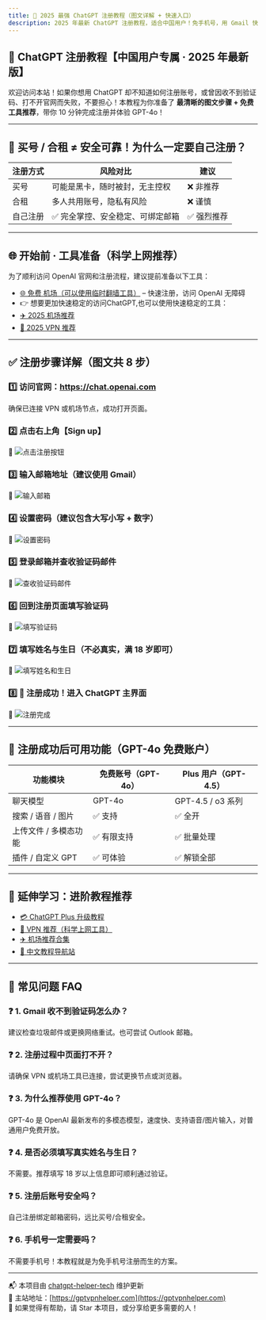 ```yaml
---
title: 🚀 2025 最强 ChatGPT 注册教程（图文详解 + 快速入口）
description: 2025 年最新 ChatGPT 注册教程，适合中国用户！免手机号，用 Gmail 快速注册，8 步图文详解，10 分钟完成，新手轻松上手，附优质 VPN / 机场推荐。
---
```


## 📝 ChatGPT 注册教程【中国用户专属 · 2025 年最新版】

欢迎访问本站！如果你想用 ChatGPT 却不知道如何注册账号，或曾因收不到验证码、打不开官网而失败，不要担心！本教程为你准备了 **最清晰的图文步骤 + 免费工具推荐**，带你 10 分钟完成注册并体验 GPT-4o！

---

## 🚫 买号 / 合租 ≠ 安全可靠！为什么一定要自己注册？

| 注册方式 | 风险对比 | 建议 |
|----------|----------|------|
| 买号     | 可能是黑卡，随时被封，无主控权 | ❌ 非推荐 |
| 合租     | 多人共用账号，隐私有风险 | ❌ 谨慎 |
| 自己注册 | ✅ 完全掌控、安全稳定、可绑定邮箱 | ✅ 强烈推荐 |

---


## 🌐 开始前 · 工具准备（科学上网推荐）

为了顺利访问 OpenAI 官网和注册流程，建议提前准备以下工具：

- [🌐 免费 机场（可以使用临时翻墙工具）](https://w1.v2free.cc/auth/register?code=i0A3) – 快速注册，访问 OpenAI 无障碍
- 👉 想要更加快速稳定的访问ChatGPT,也可以使用快速稳定的工具： 
- [✈️ 2025 机场推荐](https://gptvpnhelper.com/airport-access/)
- [🔐 2025 VPN 推荐](https://gptvpnhelper.com/network-access/)


---


## ✅ 注册步骤详解（图文共 8 步）

### 1️⃣ 访问官网：https://chat.openai.com  
确保已连接 VPN 或机场节点，成功打开页面。

### 2️⃣ 点击右上角【Sign up】  
📸 ![点击注册按钮](./assets/step02_click-signup.jpg)

### 3️⃣ 输入邮箱地址（建议使用 Gmail）  
📸 ![输入邮箱](./assets/step03_enter-email.jpg)

### 4️⃣ 设置密码（建议包含大写小写 + 数字）  
📸 ![设置密码](./assets/step04_set-password.jpg)

### 5️⃣ 登录邮箱并查收验证码邮件  
📸 ![查收验证码邮件](./assets/step05_check-email.jpg)

### 6️⃣ 回到注册页面填写验证码  
📸 ![填写验证码](./assets/step06_enter-code.jpg)

### 7️⃣ 填写姓名与生日（不必真实，满 18 岁即可）  
📸 ![填写姓名和生日](./assets/step07_fill-name-birthday.jpg)

### 8️⃣ 🎉 注册成功！进入 ChatGPT 主界面  
📸 ![注册完成](./assets/step08_main_page.jpg)

---

## 🌟 注册成功后可用功能（GPT-4o 免费账户）

| 功能模块 | 免费账号（GPT-4o） | Plus 用户（GPT-4.5） |
|----------|--------------------|------------------------|
| 聊天模型 | GPT-4o             | GPT-4.5 / o3 系列 |
| 搜索 / 语音 / 图片 | ✅ 支持 | ✅ 全开 |
| 上传文件 / 多模态功能 | ✅ 有限支持 | ✅ 批量处理 |
| 插件 / 自定义 GPT | ✅ 可体验 | ✅ 解锁全部 |

---

## 📘 延伸学习：进阶教程推荐

- [💳 ChatGPT Plus 升级教程](https://gptvpnhelper.com/chatgpt-plus-guide/)
- [🔐 VPN 推荐（科学上网工具）](https://gptvpnhelper.com/network-access/)
- [✈️ 机场推荐合集](https://gptvpnhelper.com/airport-access/)
- [📘 中文教程导航站](https://gptvpnhelper.com/)

---
## 🙋 常见问题 FAQ

### ❓ 1. Gmail 收不到验证码怎么办？
建议检查垃圾邮件或更换网络重试。也可尝试 Outlook 邮箱。

### ❓ 2. 注册过程中页面打不开？
请确保 VPN 或机场工具已连接，尝试更换节点或浏览器。

### ❓ 3. 为什么推荐使用 GPT-4o？
GPT-4o 是 OpenAI 最新发布的多模态模型，速度快、支持语音/图片输入，对普通用户免费开放。

### ❓ 4. 是否必须填写真实姓名与生日？
不需要。推荐填写 18 岁以上信息即可顺利通过验证。

### ❓ 5. 注册后账号安全吗？
自己注册绑定邮箱密码，远比买号/合租安全。

### ❓ 6. 手机号一定需要吗？
不需要手机号！本教程就是为免手机号注册而生的方案。


---


📬 本项目由 [chatgpt-helper-tech](https://github.com/chatgpt-helper-tech) 维护更新  
🔗 主站地址：[https://gptvpnhelper.com](https://gptvpnhelper.com)  
🌟 如果觉得有帮助，请 Star 本项目，或分享给更多需要的人！
